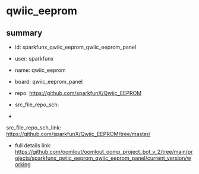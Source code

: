 # qwiic_eeprom
 
## summary 
* id: sparkfunx_qwiic_eeprom_qwiic_eeprom_panel
* user: sparkfunx
* name: qwiic_eeprom
* board: qwiic_eeprom_panel
* repo: https://github.com/sparkfunX/Qwiic_EEPROM



* src_file_repo_sch: 
*
 src_file_repo_sch_link: https://github.com/sparkfunX/Qwiic_EEPROM/tree/master/
* full details link: https://github.com/oomlout/oomlout_oomp_project_bot_v_2/tree/main/projects/sparkfunx_qwiic_eeprom_qwiic_eeprom_panel/current_version/working  






